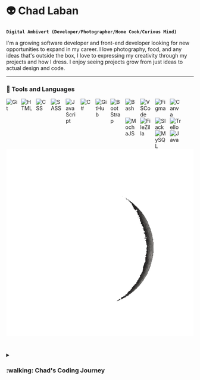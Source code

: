 # :alien: Chad Laban

**`Digital Ambivert (Developer/Photographer/Home Cook/Curious Mind)`**

I'm a growing software developer and front-end developer looking for new opportunities to expand in my career. I love photography, food, and any ideas that's outside the box, I love to expressing my creativity through my projects and how I dress. I enjoy seeing projects grow from just ideas to actual design and code.

---

### :space_invader: Tools and Languages

<img width="30px" style="padding-right:10px;" align="left" alt="Git" src="https://cdn.jsdelivr.net/gh/devicons/devicon/icons/git/git-original.svg" />
<img width="30px" style="padding-right:10px;" align="left" alt="HTML" src="https://cdn.jsdelivr.net/gh/devicons/devicon/icons/html5/html5-plain.svg" />
<img width="30px" style="padding-right:10px;" align="left" alt="CSS" src="https://cdn.jsdelivr.net/gh/devicons/devicon/icons/css3/css3-plain.svg" />
<img width="30px" style="padding-right:10px;" align="left" alt="SASS" src="https://cdn.jsdelivr.net/gh/devicons/devicon/icons/sass/sass-original.svg" />
<img width="30px" style="padding-right:10px;" align="left" alt="JavaScript" src="https://cdn.jsdelivr.net/gh/devicons/devicon/icons/javascript/javascript-plain.svg" />
<img width="30px" style="padding-right:10px;" align="left" alt="C#" src="https://cdn.jsdelivr.net/gh/devicons/devicon/icons/csharp/csharp-original.svg" />
<img width="30px" style="padding-right:10px;" align="left" alt="GitHub" src="https://cdn.jsdelivr.net/gh/devicons/devicon/icons/github/github-original.svg" />
<img width="30px" style="padding-right:10px;" align="left" alt="BootStrap" src="https://cdn.jsdelivr.net/gh/devicons/devicon/icons/bootstrap/bootstrap-plain.svg" />
<img width="30px" style="padding-right:10px;" align="left" alt="Bash" src="https://cdn.jsdelivr.net/gh/devicons/devicon/icons/bash/bash-original.svg" />
<img width="30px" style="padding-right:10px;" align="left" alt="VSCode" src="https://cdn.jsdelivr.net/gh/devicons/devicon/icons/visualstudio/visualstudio-plain.svg" />
<img width="30px" style="padding-right:10px;" align="left" alt="Figma" src="https://cdn.jsdelivr.net/gh/devicons/devicon/icons/figma/figma-original.svg" />
<img width="30px" style="padding-right:10px;" align="left" alt="Canva" src="https://cdn.jsdelivr.net/gh/devicons/devicon/icons/canva/canva-original.svg" />
<img width="30px" style="padding-right:10px;" align="left" alt="MochaJS" src="https://cdn.jsdelivr.net/gh/devicons/devicon/icons/mocha/mocha-plain.svg" />
<img width="30px" style="padding-right:10px;" align="left" alt="FileZilla" src="https://cdn.jsdelivr.net/gh/devicons/devicon/icons/filezilla/filezilla-plain.svg" />
<img width="30px" style="padding-right:10px;" align="left" alt="Slack" src="https://cdn.jsdelivr.net/gh/devicons/devicon/icons/slack/slack-original.svg" />
<img width="30px" style="padding-right:10px;" align="left" alt="Trello" src="https://cdn.jsdelivr.net/gh/devicons/devicon/icons/trello/trello-plain.svg" />
<img width="30px" style="padding-right:10px;" align="left" alt="MySQL" src="https://cdn.jsdelivr.net/gh/devicons/devicon/icons/mysql/mysql-plain.svg" />
<img width="30px" style="padding-right:10px;" align="left" alt="Java" src="https://cdn.jsdelivr.net/gh/devicons/devicon/icons/java/java-original.svg"/>
<br />

#

<p align="center">
  <img src="giphy.gif" alt="animated" />
</p>

#

<details>
 <summary><h3>:walking: Chad's Coding Journey</h3></summary>
   I started studying for a medical degree during my time at the university and had a computer subject that really peaked my interest and was challenging for me in a good way. I shifted my study from a medical degree to Information Technology, it was fun and at the same time challenging for me but in every requirement that I have accomplished brought genuine happiness, after graduating I landed a technical support position in a software company here in my hometown; I learned soo much but it felt like I know that I can do more than what I think I can do (don't get me wrong I appreciated working as a tech. support/analyst). The company then had internal hirings for software developers and I grabbed that chance, luckily got accepted after my 2nd try applying; During the first weeks, it was challenging since I haven't practiced coding ever since I graduated from university, it felt like I was at the first step of coding again, but luckily I had great colleagues that not only helped me but also became my mentors. As time passes I started to realize why I even liked coding, in every project that I had handled there was always something new to learn, and also having great teammates adds to an awesome experience.
   
   <br />I loved coding not only because there's always something new to learn about it, but because there's always a place for someone on the industry.
   
[website]: https://rb.gy/ql6zu
[linkedin]: https://rb.gy/glil3
[youtube]: https://rb.gy/svvnu
[instagram]: https://rb.gy/p29c9
[facebook]: https://rb.gy/rh5tp
 
<!--
**chadlaban/chadlaban** is a ✨ _special_ ✨ repository because its `README.md` (this file) appears on your GitHub profile.

Here are some ideas to get you started:

- 🔭 I’m currently working on ...
- 🌱 I’m currently learning ...
- 👯 I’m looking to collaborate on ...
- 🤔 I’m looking for help with ...
- 💬 Ask me about ...
- 📫 How to reach me: ...
- 😄 Pronouns: ...
- ⚡ Fun fact: ...
-->
